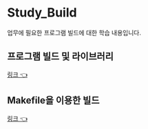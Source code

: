 # Study_Build
업무에 필요한 프로그램 빌드에 대한 학습 내용입니다.

## 프로그램 빌드 및 라이브러리
[링크 👈](https://github.com/HongryeolSeong/Study_Build/tree/main/lib)

## Makefile을 이용한 빌드
[링크 👈](https://github.com/HongryeolSeong/Study_Build/tree/main/make)
